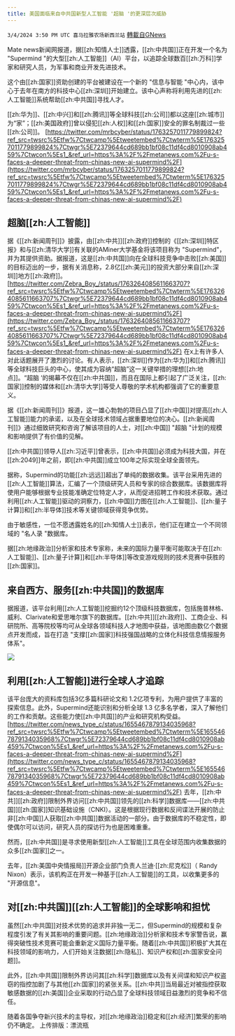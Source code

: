 ```yaml
---
title: 美国面临来自中共国新型人工智能 '超脑 '的更深层次威胁
---
```

`3/4/2024 3:50 PM UTC 喜马拉雅农场新西兰站` [轉載自GNews](https://gnews.org/articles/2364202)

Mate news新闻网报道，据[[zh:知情人士]]透露，[[zh:中共国]]正在开发一个名为 "Supermind "的大型[[zh:人工智能]]（AI）平台，以追踪全球数百[[zh:万科]]学家和研究人员，为军事和商业开发先进技术。

这个由[[zh:国家]]资助创建的平台被建设在一个新的 "信息与智能 "中心内，该中心于去年在南方的科技中心[[zh:深圳]]开始建立。该中心声称将利用先进的[[zh:人工智能]]系统帮助[[zh:中共国]]寻找人才。

[[zh:华为]]、[[zh:中兴]]和[[zh:腾讯]]等全球科技[[zh:公司]]都以这座[[zh:城市]]为“家”；[[zh:美国政府]]曾以侵犯[[zh:人权]]和[[zh:国家]]安全的罪名制裁过一些[[zh:公司]]。
[https://twitter.com/mrbcyber/status/1763257011779899824?ref_src=twsrc%5Etfw%7Ctwcamp%5Etweetembed%7Ctwterm%5E1763257011779899824%7Ctwgr%5E72379644cd689bb1bf08c11df4cd8010908ab459%7Ctwcon%5Es1_&ref_url=https%3A%2F%2Fmetanews.com%2Fu-s-faces-a-deeper-threat-from-chinas-new-ai-supermind%2F](https://twitter.com/mrbcyber/status/1763257011779899824?ref_src=twsrc%5Etfw%7Ctwcamp%5Etweetembed%7Ctwterm%5E1763257011779899824%7Ctwgr%5E72379644cd689bb1bf08c11df4cd8010908ab459%7Ctwcon%5Es1_&ref_url=https%3A%2F%2Fmetanews.com%2Fu-s-faces-a-deeper-threat-from-chinas-new-ai-supermind%2F)
## 超脑[[zh:人工智能]]

据《[[zh:新闻周刊]]》披露，由[[zh:中共]][[zh:政府]]控制的《[[zh:深圳]]特区报》和与[[zh:清华大学]]有关联的AMiner大学基金将该项目称为 "Supermind"，并为其提供资助。据报道，这是[[zh:中共国]]向在全球科技竞争中击败[[zh:美国]]的目标迈出的一步，据有关消息称，2.8亿[[zh:美元]]的投资大部分来自[[zh:深圳]]地方[[zh:政府]]。
[https://twitter.com/Zebra_Boy_/status/1763264085611663707?ref_src=twsrc%5Etfw%7Ctwcamp%5Etweetembed%7Ctwterm%5E1763264085611663707%7Ctwgr%5E72379644cd689bb1bf08c11df4cd8010908ab459%7Ctwcon%5Es1_&ref_url=https%3A%2F%2Fmetanews.com%2Fu-s-faces-a-deeper-threat-from-chinas-new-ai-supermind%2F](https://twitter.com/Zebra_Boy_/status/1763264085611663707?ref_src=twsrc%5Etfw%7Ctwcamp%5Etweetembed%7Ctwterm%5E1763264085611663707%7Ctwgr%5E72379644cd689bb1bf08c11df4cd8010908ab459%7Ctwcon%5Es1_&ref_url=https%3A%2F%2Fmetanews.com%2Fu-s-faces-a-deeper-threat-from-chinas-new-ai-supermind%2F)
在x上有许多人对此话题展开了激烈的讨论。有人表示，[[zh:深圳]]作为[[zh:华为]]和[[zh:腾讯]]等全球科技巨头的中心，使其成为容纳“超脑”这一关键举措的理想[[zh:地点]]。“超脑 ‘的揭幕不仅在[[zh:中共国]]，而且在国际上都引起了广泛关注，[[zh:国家]]控制的媒体和[[zh:清华大学]]等受人尊敬的学术机构都强调了它的重要意义。

据《[[zh:新闻周刊]]》报道，这一雄心勃勃的项目凸显了[[zh:中国]]对提高[[zh:人工智能]]能力的承诺，以及在全球技术领域占据重要地位的决心。[[zh:新闻周刊]]》通过细致研究和咨询了解该项目的人士，对[[zh:中国]] "超脑 "计划的规模和影响提供了有价值的见解。

[[zh:中共国]]领导人[[zh:习近平]]曾表示，[[zh:中共国]]必须成为科技大国，并在[[zh:2049]]年之前，即[[zh:中共国]]成立100年之际实现全球全面领先。

据称，Supermind的功能[[zh:远远]]超出了单纯的数据收集。该平台采用先进的[[zh:人工智能]]算法，汇编了一个顶级研究人员和专家的综合数据库。该数据库将使用户能够根据专业技能准确定位特定人才，从而促进招聘工作和技术获取。通过利用[[zh:人工智能]]驱动的洞察力，[[zh:中国]]力图在[[zh:人工智能]]、[[zh:量子计算]]和[[zh:半导体]]技术等关键领域获得竞争优势。

由于敏感性，一位不愿透露姓名的[[zh:知情人士]]表示，他们正在建立一个不同领域的 "名人录 "数据库。

据[[zh:地缘政治]]分析家和技术专家称，未来的国际力量平衡可能取决于在[[zh:人工智能]]、[[zh:量子计算]]和[[zh:半导体]]等改变游戏规则的技术竞赛中获胜的[[zh:国家]]。

## 来自西方、服务[[zh:中共国]]的数据库

据报道，该平台利用[[zh:人工智能]]挖掘约12个顶级科技数据库，包括施普林格、威利、Clarivate和爱思唯尔旗下的数据库。[[zh:中共]][[zh:政府]]、工商企业、科研院所、高等院校等均可从全球各领域科技人才地图中获益，该地图由数亿个数据点开发而成，旨在打造 "支撑[[zh:国家]]科技强国战略的立体化科技信息情报服务体系"。

![](ipfs://QmQ5RoQ7TDo61bAJehPNbnFRDqd12CM3rHw3mYgaQ4Q8QC?.png)

## 利用[[zh:人工智能]]进行全球人才追踪

该平台庞大的资料库包括3亿多篇科研论文和 1.2亿项专利，为用户提供了丰富的探索信息。此外，Supermind还能识别和分析全球 1.3 亿多名学者，深入了解他们的工作和贡献。这些能力使[[zh:中共国]]的产业和研究机构受益。
[https://twitter.com/news_type_c/status/1655467879134035968?ref_src=twsrc%5Etfw%7Ctwcamp%5Etweetembed%7Ctwterm%5E1655467879134035968%7Ctwgr%5E72379644cd689bb1bf08c11df4cd8010908ab459%7Ctwcon%5Es1_&ref_url=https%3A%2F%2Fmetanews.com%2Fu-s-faces-a-deeper-threat-from-chinas-new-ai-supermind%2F](https://twitter.com/news_type_c/status/1655467879134035968?ref_src=twsrc%5Etfw%7Ctwcamp%5Etweetembed%7Ctwterm%5E1655467879134035968%7Ctwgr%5E72379644cd689bb1bf08c11df4cd8010908ab459%7Ctwcon%5Es1_&ref_url=https%3A%2F%2Fmetanews.com%2Fu-s-faces-a-deeper-threat-from-chinas-new-ai-supermind%2F)
去年，[[zh:中共]][[zh:政府]]限制外界访问[[zh:中共国]]领先的[[zh:科学]]数据库——[[zh:中共国]][[zh:国家]]知识基础设施（CNKI）。这是根据现行数据和反间谍法开展的防止非[[zh:中国]]人获取[[zh:中共国]]数据活动的一部分。由于数据库的不稳定性，即使偶尔可以访问，研究人员的探访行为也是困难重重。

然而，[[zh:中共国]]是寻求使用新型[[zh:人工智能]]工具在全球范围内收集数据的众多[[zh:国家]]之一。

去年，[[zh:美国中央情报局]]开源企业部门负责人兰迪·[[zh:尼克松]]（ Randy Nixon）表示，该机构正在开发一种基于[[zh:人工智能]]的工具，以收集更多的 "开源信息"。

## 对[[zh:中共国]][[zh:人工智能]]的全球影响和担忧

虽然[[zh:中共国]]对技术优势的追求并非独一无二，但Supermind的规模和复杂程度引发了有关其影响的重要问题。[[zh:地缘政治]]分析家和技术专家警告说，赢得突破性技术竞赛可能会重新定义国际力量平衡。随着[[zh:中共国]]积极扩大其在科技领域的影响力，人们开始关注数据[[zh:隐私]]、知识产权和[[zh:国家安全问题]]。

此外，[[zh:中共国]]限制外界访问其[[zh:科学]]数据库以及有关间谍和知识产权盗窃的指控加剧了与其他[[zh:国家]]的紧张关系。[[zh:中共]]当局最近对被指控获取敏感数据的[[zh:美国]]企业采取的行动凸显了全球科技领域日益激烈的竞争和不信任。

随着各国争夺新兴技术的主导权，对[[zh:地缘政治]]稳定和[[zh:经济]]繁荣的影响仍不确定。
上传排版：漂流瓶


